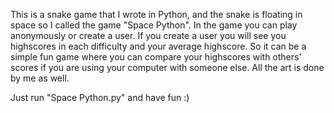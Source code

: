 This is a snake game that I wrote in Python, and the snake is floating in space so I called the game "Space Python". In the game you can play anonymously or create a user. If you create a user you will see you highscores in each difficulty and your average highscore. So it can be a simple fun game where you can compare your highscores with others' scores if you are using your computer with someone else. All the art is done by me as well.

Just run "Space Python.py" and have fun :)
